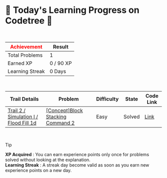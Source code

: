 # 🌲 Today's Learning Progress on Codetree 🌲

<br />

| <span style="color:red;display:block;text-align:center;"> **Achievement**</span> | Result |
|---|---|
|Total Problems| 1 |
| Earned XP | 0 / 90 XP |
| Learning Streak | 0 Days |

<br />

|Trail Details|Problem|Difficulty|State|Code Link|
|---|---|---|---|---|
|[Trail 2 / Simulation I / Flood Fill 1d](https://www.codetree.ai/trail-info/novice-mid/)|[[Concept]Block Stacking Command 2](https://www.codetree.ai/trails/complete/curated-cards/intro-block-stacking-commands2/)|Easy|Solved|[Link](https://github.com/Bobbybrojo/DSA/blob/main/250928/Block%20Stacking%20Command%202/block-stacking-commands2.py)|


<br />

> [!TIP]
> **XP Acquired** : You can earn experience points only once for problems solved without looking at the explanation.  
> **Learning Streak** : A streak day become valid as soon as you earn new experience points on a new day.

